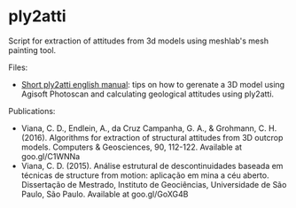 # ply2atti
Script for extraction of attitudes from 3d models using meshlab's mesh painting tool.

Files:
- [Short ply2atti english manual](MANUAL_EN.pdf): tips on how to gerenate a 3D model using Agisoft Photoscan and calculating geological attitudes using ply2atti. 


Publications:
- Viana, C. D., Endlein, A., da Cruz Campanha, G. A., & Grohmann, C. H. (2016). Algorithms for extraction of structural attitudes from 3D outcrop models. Computers & Geosciences, 90, 112-122. Available at goo.gl/C1WNNa
- Viana, C. D. (2015). Análise estrutural de descontinuidades baseada em técnicas de structure from motion: aplicação em mina a céu aberto. Dissertação de Mestrado, Instituto de Geociências, Universidade de São Paulo, São Paulo. Available at goo.gl/GoXG4B
